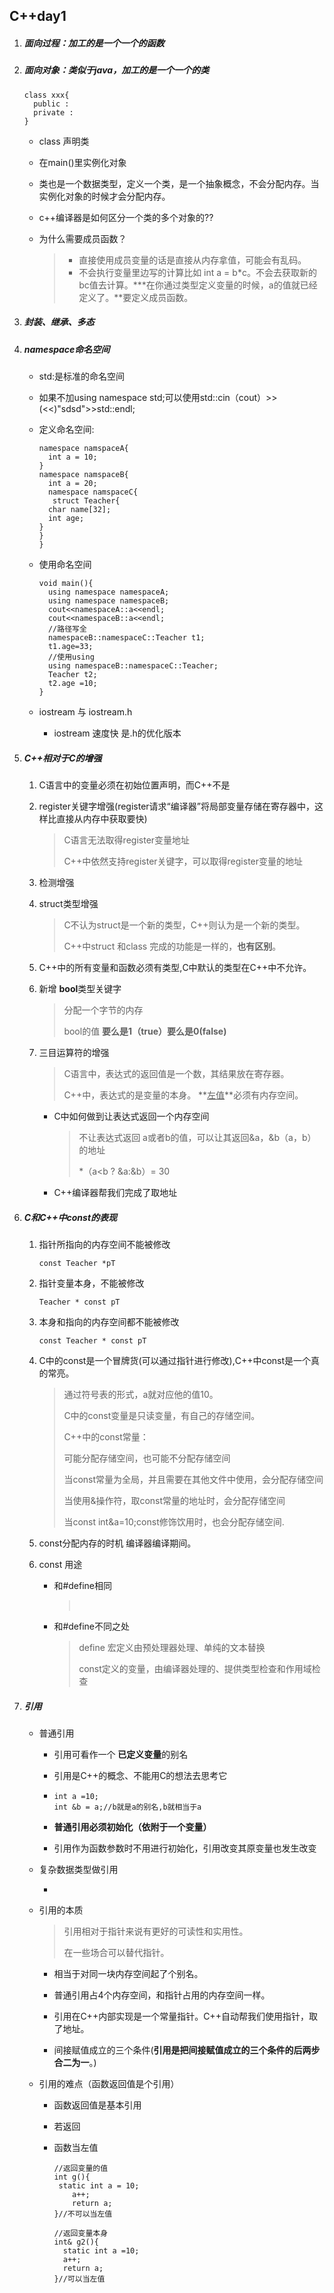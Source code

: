 ## C++day1

1. ##### 面向过程：加工的是一个一个的函数

2. ##### 面向对象：类似于java，加工的是一个一个的类

   ```
   class xxx{
     public :
     private :
   }
   ```

   - class 声明类

   - 在main()里实例化对象

   - 类也是一个数据类型，定义一个类，是一个抽象概念，不会分配内存。当实例化对象的时候才会分配内存。

   - c++编译器是如何区分一个类的多个对象的??

   - 为什么需要成员函数？

     > - 直接使用成员变量的话是直接从内存拿值，可能会有乱码。
     > - 不会执行变量里边写的计算比如 int a = b*c。不会去获取新的bc值去计算。***在你通过类型定义变量的时候，a的值就已经定义了。**要定义成员函数。

3. ##### 封装、继承、多态

4. ##### namespace命名空间

   - std:是标准的命名空间

   - 如果不加using namespace std;可以使用std::cin（cout）>>(<<)"sdsd">>std::endl;

   - 定义命名空间:

     ```
     namespace namspaceA{
       int a = 10;
     }
     namespace namspaceB{
       int a = 20;
       namespace namspaceC{
       	struct Teacher{
       char name[32];
       int age;
     }
     }
     }
     ```

   - 使用命名空间

     ```
     void main(){
       using namespace namespaceA;
       using namespace namespaceB;
       cout<<namespaceA::a<<endl;
       cout<<namespaceB::a<<endl;
       //路径写全
       namespaceB::namespaceC::Teacher t1;
       t1.age=33;
       //使用using
       using namespaceB::namespaceC::Teacher;
       Teacher t2;
       t2.age =10;
     }
     ```

   - iostream 与 iostream.h

     - iostream 速度快 是.h的优化版本

5. ##### C++相对于C的增强 

   1. C语言中的变量必须在初始位置声明，而C++不是

   2. register关键字增强(register请求“编译器”将局部变量存储在寄存器中，这样比直接从内存中获取要快)

      > C语言无法取得register变量地址
      >
      > C++中依然支持register关键字，可以取得register变量的地址

   3. 检测增强

   4. struct类型增强

      > C不认为struct是一个新的类型，C++则认为是一个新的类型。
      >
      > C++中struct 和class 完成的功能是一样的，**也有区别**。

   5. C++中的所有变量和函数必须有类型,C中默认的类型在C++中不允许。

   6. 新增 **bool**类型关键字

      > 分配一个字节的内存
      >
      > bool的值 **要么是1（true）要么是0(false)**

   7. 三目运算符的增强

      > C语言中，表达式的返回值是一个数，其结果放在寄存器。
      >
      > C++中，表达式的是变量的本身。 **<u>左值</u>**必须有内存空间。

      - C中如何做到让表达式返回一个内存空间

        > 不让表达式返回 a或者b的值，可以让其返回&a，&b（a，b）的地址 
        >
        > *（a<b ? &a:&b）= 30

      - C++编译器帮我们完成了取地址

6. ##### C和C++中const的表现

   1.  指针所指向的内存空间不能被修改

        ```
        const Teacher *pT
        ```

   2.  指针变量本身，不能被修改

        ```
        Teacher * const pT
        ```

   3.  本身和指向的内存空间都不能被修改

        ```
        const Teacher * const pT
        ```

   4.  C中的const是一个冒牌货(可以通过指针进行修改),C++中const是一个真的常亮。

        > 通过符号表的形式，a就对应他的值10。
        >
        > C中的const变量是只读变量，有自己的存储空间。
        >
        > C++中的const常量：
        >
        > 可能分配存储空间，也可能不分配存储空间
        >
        > 当const常量为全局，并且需要在其他文件中使用，会分配存储空间
        >
        > 当使用&操作符，取const常量的地址时，会分配存储空间
        >
        > 当const int&a=10;const修饰饮用时，也会分配存储空间.

   5.  const分配内存的时机 编译器编译期间。

   6.  const 用途

       - 和#define相同

         > ​

       - 和#define不同之处

         > define 宏定义由预处理器处理、单纯的文本替换
         >
         > const定义的变量，由编译器处理的、提供类型检查和作用域检查

7. ##### 引用

   - 普通引用

     - 引用可看作一个 **已定义变量**的别名

     - 引用是C++的概念、不能用C的想法去思考它

     - ```
       int a =10;
       int &b = a;//b就是a的别名,b就相当于a
       ```

     - **普通引用必须初始化（依附于一个变量）**

     - 引用作为函数参数时不用进行初始化，引用改变其原变量也发生改变

   - 复杂数据类型做引用

     -  ​

   - 引用的本质

     > 引用相对于指针来说有更好的可读性和实用性。
     >
     > 在一些场合可以替代指针。

     - 相当于对同一块内存空间起了个别名。

     - 普通引用占4个内存空间，和指针占用的内存空间一样。

     - 引用在C++内部实现是一个常量指针。C++自动帮我们使用指针，取了地址。 

     - 间接赋值成立的三个条件(**引用是把间接赋值成立的三个条件的后两步合二为一**。)

   - 引用的难点（函数返回值是个引用）

     - 函数返回值是基本引用 

     - 若返回

     - 函数当左值

       ```
       //返回变量的值
       int g(){
       	static int a = 10;
           a++;
           return a;
       }//不可以当左值

       //返回变量本身
       int& g2(){
         static int a =10;
         a++;
         return a;
       }//可以当左值

       ```

       ​